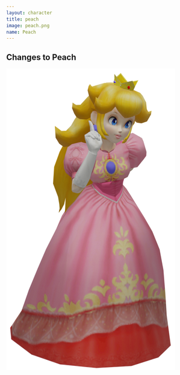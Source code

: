 ```yaml
---
layout: character
title: peach
image: peach.png
name: Peach
---
```


## Changes to Peach
![peach](/images/content/css/peach.png)
